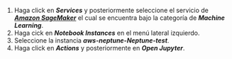 1. Haga click en **_Services_** y posteriormente seleccione el servicio de [**_Amazon SageMaker_**](https://console.aws.amazon.com/sagemaker/) el cual se encuentra bajo la categoría de **_Machine Learning_**.
2. Haga cick en **_Notebook Instances_** en el menú lateral izquierdo.
3. Seleccione la instancia **_aws-neptune-Neptune-test_**.
4. Haga click en **_Actions_** y posteriormente en **_Open Jupyter_**.